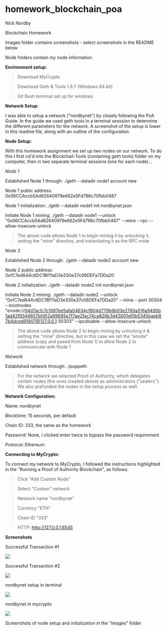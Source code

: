 # homework_blockchain_poa

Nick Nordby

Blockchain Homework

Images folder contains screenshots - select screenshots in the README below

Node folders contain my node information 


**Environment setup:**

> Download MyCrypto

> Download Geth & Tools 1.9.7 (Windows 64 bit)
 
> Git Bash terminal set up for windows


**Network Setup:**

I was able to setup a network ("nordbynet") by closely following the PoA Guide. In the guide we used geth tools in a terminal sesssion to determine the different parameters for the network. A screenshot of the setup is lower in this readme file, along with an outline of the configuration.


**Node Setup:**

With this homework assignment we set up two nodes on our network. To do this I first cd'd into the Blockchail-Tools (containing geth tools) folder on my computer, then in two separate terminal sessions (one for each node)...


*Node 1*

Established Node 1 through: ./geth --datadir node1 account new

Node 1 public address: 0x06CCAccb5Ad82640979e662e5Fd796c70fbb0487

Node 1 initialization: ./geth --datadir node1 init nordbynet.json

Initiate Node 1 mining: ./geth --datadir node1 --unlock "0x06CCAccb5Ad82640979e662e5Fd796c70fbb0487" --mine --rpc --allow-insecure-unlock

> The above code allows Node 1 to begin mining it by unlocking it, setting the "mine" directive, and instantiating it as the RPC node


*Node 2*

Established Node 2 through: ./geth --datadir node2 account new

Node 2 public address: 0xfC7ed644c6DC1Bf11aD3e330e37c06DEFa7DDa20

Node 2 initialization: ./geth --datadir node2 init nordbynet.json

Initiate Node 2 mining: ./geth --datadir node2 --unlock "0xfC7ed644c6DC1Bf11aD3e330e37c06DEFa7DDa20" --mine --port 30304 --bootnodes "enode://04d7acfc7c1067ee5afa04634cf804d779b6b03e2760a516a9490b1ad42f9344857bfd52a99695e7f7ae2fac74ca826b3d43001ef0b5345baeb97b4dced91807@127.0.0.1:30303" --ipcdisable --allow-insecure-unlock

> The above code allows Node 2 to begin mining by unlocking it & setting the "mine" directive, but in this case we set the "enode" address (copy and pased from Node 1) to allow Node 2 to communicate with Node 1


*Network*

Established network through: ./puppeth

> For the network we selected Proof of Authority, which delegates certain nodes (the ones created above) as administrators ("sealers"). We also prefunded the nodes in the setup process as well. 


**Network Configuration:**

Name: nordbynet

Blocktime: 15 seconds, per default

Chain ID: 333, the same as the homework

Password: None, I clicked enter twice to bypass the password requirement

Protocol: Ethereum


**Connecting to MyCrypto:**

To connect my network to MyCrypto, I followed the instructions highlighted in the "Running a Proof of Authority Blockchain", as follows:

> Click "Add Custom Node"

> Select "Custom" network

> Network name "nordbynet"

> Currency "ETH"

> Chain ID "333"

> HTTP: http://127.0.0.1:8545


**Screenshots**

Successful Transaction #1

![](Images/successful_transaction_1.PNG)

Successful Transaction #2

![](Images/successful_transaction_2.PNG)

nordbynet setup in terminal

![](Images/nordbynet_setup.PNG)

nordbynet in mycrypto

![](Images/mycrypto_nordbynet.PNG)

Screenshots of node setup and initialization in the "Images" folder





